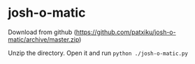 # josh-o-matic

Download from github (https://github.com/patxiku/josh-o-matic/archive/master.zip)

Unzip the directory. Open it and run `python ./josh-o-matic.py`
